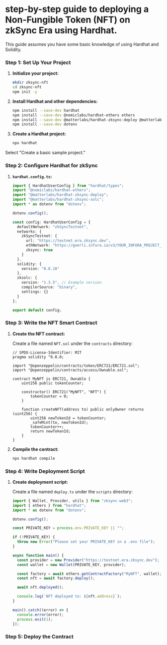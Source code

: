 # step-by-step guide to deploying a Non-Fungible Token (NFT) on zkSync Era using Hardhat. 

This guide assumes you have some basic knowledge of using Hardhat and Solidity.

### Step 1: Set Up Your Project

1. **Initialize your project:**
   ```bash
   mkdir zksync-nft
   cd zksync-nft
   npm init -y
   ```

2. **Install Hardhat and other dependencies:**
   ```bash
   npm install --save-dev hardhat
   npm install --save-dev @nomiclabs/hardhat-ethers ethers
   npm install --save-dev @matterlabs/hardhat-zksync-deploy @matterlabs/hardhat-zksync-solc
   npm install --save-dev dotenv
   ```

3. **Create a Hardhat project:**
   ```bash
   npx hardhat
   ```
Select "Create a basic sample project."

### Step 2: Configure Hardhat for zkSync

1. **`hardhat.config.ts`:**
   ```typescript
   import { HardhatUserConfig } from "hardhat/types";
   import "@nomiclabs/hardhat-ethers";
   import "@matterlabs/hardhat-zksync-deploy";
   import "@matterlabs/hardhat-zksync-solc";
   import * as dotenv from "dotenv";

   dotenv.config();

   const config: HardhatUserConfig = {
     defaultNetwork: "zkSyncTestnet",
     networks: {
       zkSyncTestnet: {
         url: "https://testnet.era.zksync.dev",
         ethNetwork: "https://goerli.infura.io/v3/YOUR_INFURA_PROJECT_ID", // Goerli testnet
         zksync: true
       }
     },
     solidity: {
       version: "0.8.18"
     },
     zksolc: {
       version: "1.3.5", // Example version
       compilerSource: "binary",
       settings: {}
     }
   };

   export default config;
   ```

### Step 3: Write the NFT Smart Contract

1. **Create the NFT contract:**

   Create a file named `NFT.sol` under the `contracts` directory:
   ```solidity
   // SPDX-License-Identifier: MIT
   pragma solidity ^0.8.0;

   import "@openzeppelin/contracts/token/ERC721/ERC721.sol";
   import "@openzeppelin/contracts/access/Ownable.sol";

   contract MyNFT is ERC721, Ownable {
       uint256 public tokenCounter;

       constructor() ERC721("MyNFT", "NFT") {
           tokenCounter = 0;
       }

       function createNFT(address to) public onlyOwner returns (uint256) {
           uint256 newTokenId = tokenCounter;
           _safeMint(to, newTokenId);
           tokenCounter++;
           return newTokenId;
       }
   }
   ```

2. **Compile the contract:**
   ```bash
   npx hardhat compile
   ```

### Step 4: Write Deployment Script

1. **Create deployment script:**

   Create a file named `deploy.ts` under the `scripts` directory:
   ```typescript
   import { Wallet, Provider, utils } from "zksync-web3";
   import { ethers } from "hardhat";
   import * as dotenv from "dotenv";

   dotenv.config();

   const PRIVATE_KEY = process.env.PRIVATE_KEY || "";

   if (!PRIVATE_KEY) {
     throw new Error("Please set your PRIVATE_KEY in a .env file");
   }

   async function main() {
     const provider = new Provider("https://testnet.era.zksync.dev");
     const wallet = new Wallet(PRIVATE_KEY, provider);

     const factory = await ethers.getContractFactory("MyNFT", wallet);
     const nft = await factory.deploy();

     await nft.deployed();

     console.log(`NFT deployed to: ${nft.address}`);
   }

   main().catch((error) => {
     console.error(error);
     process.exit(1);
   });
   ```

### Step 5: Deploy the Contract
